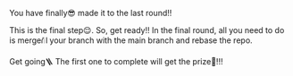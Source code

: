 You have finally😎 made it to the last round!!

This is the final step😌. So, get ready!!
In the final round, all you need to do is merge⛙ your branch with the main branch and rebase the repo.
 
Get going🪜
The first one to complete will get the prize🎁!!!
